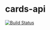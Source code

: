 # cards-api
[![Build Status](https://travis-ci.com/vladisOV/cards-api.svg?token=KJNnBwxWyPaEWN1xM82B&branch=master)](https://travis-ci.com/vladisOV/cards-api)
